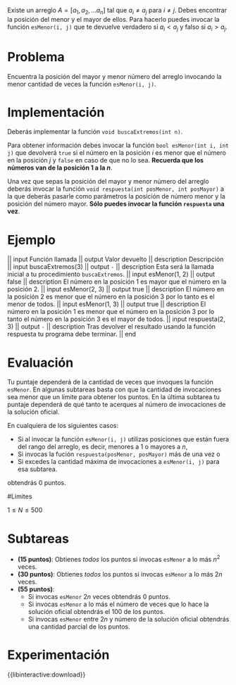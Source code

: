 Existe un arreglo $A = [a_1, a_2, ... a_n]$ tal que $a_i \neq a_j$ para $i \neq j$. Debes encontrar la posición del menor y el mayor de ellos. Para hacerlo puedes invocar la función `esMenor(i, j)` que te devuelve verdadero si $a_i < a_j$ y falso si $a_i > a_j$.

# Problema

Encuentra la posición del mayor y menor número del arreglo invocando la menor cantidad de veces la función `esMenor(i, j)`.

# Implementación

Deberás implementar la función `void buscaExtremos(int n)`.

Para obtener información debes invocar la función `bool esMenor(int i, int j)` que devolverá `true` si el número en la posición $i$ es menor que el número en la posición $j$ y `false` en caso de que no lo sea. **Recuerda que los números van de la posición 1 a la $n$**.

Una vez que sepas la posición del mayor y menor número del arreglo deberás invocar la función `void respuesta(int posMenor, int posMayor)` a la que deberás pasarle como parámetros la posición de número menor y la posición del número mayor. **Sólo puedes invocar la función `respuesta` una vez**.

# Ejemplo

|| input
Función llamada
|| output
Valor devuelto
|| description
Descripción
|| input
buscaExtremos(3)
|| output
`-`
|| description
Esta será la llamada inicial a tu procedimiento `buscaExtremos`.
|| input
esMenor(1, 2)
|| output
false
|| description
El número en la posición $1$ es mayor que el número en la posición $2$.
|| input
esMenor(2, 3)
|| output
true
|| description
El número en la posición $2$ es menor que el número en la posición $3$ por lo tanto es el menor de todos.
|| input
esMenor(1, 3)
|| output
true
|| description
El número en la posición $1$ es menor que el número en la posición $3$ por lo tanto el número en la posición $3$ es el mayor de todos.
|| input
respuesta(2, 3)
|| output
`-`
|| description
Tras devolver el resultado usando la función respuesta tu programa debe terminar.
|| end

# Evaluación

Tu puntaje dependerá de la cantidad de veces que invoques la función `esMenor`. En algunas subtareas basta con que la cantidad de invocaciones sea menor que un límite para obtener los puntos. En la última subtarea tu puntaje dependerá de qué tanto te acerques al número de invocaciones de la solución oficial.

En cualquiera de los siguientes casos:

- Si al invocar la función `esMenor(i, j)` utilizas posiciones que están fuera del rango del arreglo, es decir, menores a $1$ o mayores a $n$,
- Si invocas la fución `respuesta(posMenor, posMayor)` más de una vez o
- Si excedes la cantidad máxima de invocaciones a `esMenor(i, j)` para esa subtarea.

obtendrás $0$ puntos.

#Limites

$1 \le N \le 500$

# Subtareas

- **(15 puntos)**: Obtienes _todos_ los puntos si invocas `esMenor` a lo más $n^2$ veces.
- **(30 puntos)**: Obtienes _todos_ los puntos si invocas `esMenor` a lo más $2n$ veces.
- **(55 puntos)**:
  - Si invocas `esMenor` $2n$ veces obtendrás $0$ puntos.
  - Si invocas `esMenor` a lo más el número de veces que lo hace la solución oficial obtendrás el $100%$ de los puntos.
  - Si invocas `esMenor` entre $2n$ y número de la solución oficial obtendrás una cantidad parcial de los puntos.

# Experimentación

{{libinteractive:download}}
